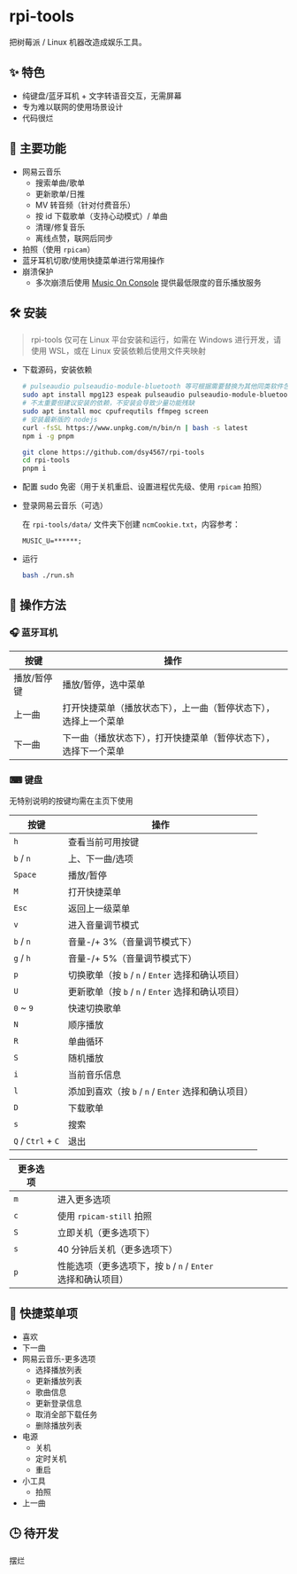 # rpi-tools

把树莓派 / Linux 机器改造成娱乐工具。

## ✨ 特色

-   纯键盘/蓝牙耳机 + 文字转语音交互，无需屏幕
-   专为难以联网的使用场景设计
-   代码很烂

## 💩 主要功能

-   网易云音乐
    -   搜索单曲/歌单
    -   更新歌单/日推
    -   MV 转音频（针对付费音乐）
    -   按 id 下载歌单（支持心动模式）/ 单曲
    -   清理/修复音乐
    -   离线点赞，联网后同步
-   拍照（使用 `rpicam`）
-   蓝牙耳机切歌/使用快捷菜单进行常用操作
-   崩溃保护
    -   多次崩溃后使用 [Music On Console](https://github.com/jonsafari/mocp) 提供最低限度的音乐播放服务

## 🛠 安装

> rpi-tools 仅可在 Linux 平台安装和运行，如需在 Windows 进行开发，请使用 WSL，或在 Linux 安装依赖后使用文件夹映射

-   下载源码，安装依赖

    ```bash
    # pulseaudio pulseaudio-module-bluetooth 等可根据需要替换为其他同类软件包，如 pipewire
    sudo apt install mpg123 espeak pulseaudio pulseaudio-module-bluetooth bluez bluez-tools
    # 不太重要但建议安装的依赖，不安装会导致少量功能残缺
    sudo apt install moc cpufrequtils ffmpeg screen
    # 安装最新版的 nodejs
    curl -fsSL https://www.unpkg.com/n/bin/n | bash -s latest
    npm i -g pnpm

    git clone https://github.com/dsy4567/rpi-tools
    cd rpi-tools
    pnpm i
    ```

-   配置 sudo 免密（用于关机重启、设置进程优先级、使用 `rpicam` 拍照）

-   登录网易云音乐（可选）

    在 `rpi-tools/data/` 文件夹下创建 `ncmCookie.txt`，内容参考：

    ```text
    MUSIC_U=******;
    ```

-   运行

    ```bash
    bash ./run.sh
    ```

## 🕺 操作方法

### 🎧 蓝牙耳机

| 按键        | 操作                                                             |
| ----------- | ---------------------------------------------------------------- |
| 播放/暂停键 | 播放/暂停，选中菜单                                              |
| 上一曲      | 打开快捷菜单（播放状态下），上一曲（暂停状态下），选择上一个菜单 |
| 下一曲      | 下一曲（播放状态下），打开快捷菜单（暂停状态下），选择下一个菜单 |

### ⌨ 键盘

无特别说明的按键均需在主页下使用

| 按键               | 操作                                                |
| ------------------ | --------------------------------------------------- |
| `h`                | 查看当前可用按键                                    |
| `b` / `n`          | 上、下一曲/选项                                     |
| `Space`            | 播放/暂停                                           |
| `M`                | 打开快捷菜单                                        |
| `Esc`              | 返回上一级菜单                                      |
| `v`                | 进入音量调节模式                                    |
| `b` / `n`          | 音量-/+ 3%（音量调节模式下）                        |
| `g` / `h`          | 音量-/+ 5%（音量调节模式下）                        |
| `p`                | 切换歌单（按 `b` / `n` / `Enter` 选择和确认项目）   |
| `U`                | 更新歌单（按 `b` / `n` / `Enter` 选择和确认项目）   |
| `0` ~ `9`          | 快速切换歌单                                        |
| `N`                | 顺序播放                                            |
| `R`                | 单曲循环                                            |
| `S`                | 随机播放                                            |
| `i`                | 当前音乐信息                                        |
| `l`                | 添加到喜欢（按 `b` / `n` / `Enter` 选择和确认项目） |
| `D`                | 下载歌单                                            |
| `s`                | 搜索                                                |
| `Q` / `Ctrl` + `C` | 退出                                                |

| 更多选项 |                                                               |
| -------- | ------------------------------------------------------------- |
| `m`      | 进入更多选项                                                  |
| `c`      | 使用 `rpicam-still` 拍照                                      |
| `S`      | 立即关机（更多选项下）                                        |
| `s`      | 40 分钟后关机（更多选项下）                                   |
| `p`      | 性能选项（更多选项下，按 `b` / `n` / `Enter` 选择和确认项目） |

## 📄 快捷菜单项

-   喜欢
-   下一曲
-   网易云音乐-更多选项
    -   选择播放列表
    -   更新播放列表
    -   歌曲信息
    -   更新登录信息
    -   取消全部下载任务
    -   删除播放列表
-   电源
    -   关机
    -   定时关机
    -   重启
-   小工具
    -   拍照
-   上一曲

## 🕒 待开发

摆烂
